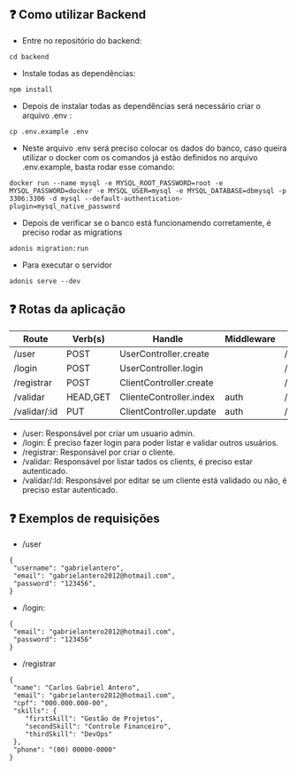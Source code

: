 ## :question: Como utilizar Backend
  - Entre no repositório do backend:
  
  ```
  cd backend
  ```

 - Instale todas as dependências:
  
  ```
  npm install
  ```
  
 - Depois de instalar todas as dependências será necessário criar o arquivo .env :
  ```
  cp .env.example .env
  ```
  
- Neste arquivo .env será preciso colocar os dados do banco, caso queira utilizar o docker com os comandos já estão definidos no arquivo .env.example, basta rodar esse comando:
```
docker run --name mysql -e MYSQL_ROOT_PASSWORD=root -e MYSQL_PASSWORD=docker -e MYSQL_USER=mysql -e MYSQL_DATABASE=dbmysql -p 3306:3306 -d mysql --default-authentication-plugin=mysql_native_password
```

- Depois de verificar se o banco está funcionamendo corretamente, é preciso rodar as migrations
```
adonis migration:run
```

- Para executar o servidor
```
adonis serve --dev
```

## :question: Rotas da aplicação
| Route        | Verb(s)  | Handle                  | Middleware | Name         |
|--------------|----------|-------------------------|------------|--------------|
| /user        | POST     | UserController.create   |            | /user        |
| /login       | POST     | UserController.login    |            | /login       |
| /registrar   | POST     | ClientController.create |            | /registrar   |
| /validar     | HEAD,GET | ClienteController.index | auth       | /validar     |
| /validar/:id | PUT      | ClientController.update | auth       | /validar/:id |

- /user: Responsável por criar um usuario admin.
- /login: É preciso fazer login para poder listar e validar outros usuários.
- /registrar: Responsável por criar o cliente.
- /validar: Responsável por listar tados os clients, é preciso estar autenticado.
- /validar/:Id: Responsável por editar se um cliente está validado ou não, é preciso estar autenticado.

## :question: Exemplos de requisições
- /user
```
{
 "username": "gabrielantero",
 "email": "gabrielantero2012@hotmail.com",
 "password": "123456",
}
```
- /login: 
```
{
 "email": "gabrielantero2012@hotmail.com",
 "password": "123456"
}
```

- /registrar
```
{
 "name": "Carlos Gabriel Antero",
 "email": "gabrielantero2012@hotmail.com",
 "cpf": "000.000.000-00",
 "skills": {
	"firstSkill": "Gestão de Projetos",
	"secondSkill": "Controle Financeiro",
	"thirdSkill": "DevOps"
 },
 "phone": "(00) 00000-0000"
}
```
